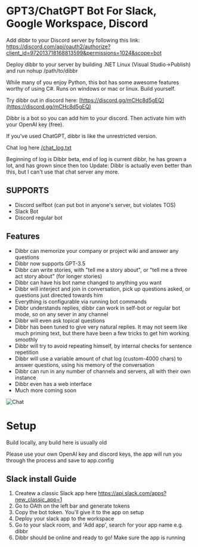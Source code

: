 # GPT3/ChatGPT Bot For Slack, Google Workspace, Discord

Add dibbr to your Discord server by following this link: https://discord.com/api/oauth2/authorize?client_id=972013718168813599&permissions=1024&scope=bot

Deploy dibbr to your server by building .NET Linux (Visual Studio->Publish) and run nohup /path/to/dibbr

While many of you enjoy Python, this bot has some awesome features worthy of using C#. Runs on windows or mac or linux. Build yourself. 

Try dibbr out in discord here: [https://discord.gg/mCHc8d5gEQ](https://discord.gg/mCHc8d5gEQ)

Dibbr is a bot so you can add him to your discord. Then activate him with your OpenAI key (free).

If you've used ChatGPT, dibbr is like the unrestricted version.

Chat log here 
[/chat_log.txt](https://github.com/thehemi/Dibbr/blob/master/chat_log_937151566266384394.txt)

Beginning of log is Dibbr beta, end of log is current dibbr, he has grown a lot, and has grown since then too
Update: Dibbr is actually even better than this, but I can't use that chat server any more.

## SUPPORTS
 * Discord selfbot (can put bot in anyone's server, but violates TOS)
 * Slack Bot
 * Discord regular bot

## Features
 * Dibbr can memorize your company or project wiki and answer any questions
 * Dibbr now supports GPT-3.5
 * Dibbr can write stories, with "tell me a story about", or "tell me a three act story about" (for longer stories)
 * Dibbr can have his bot name changed to anything you want
 * Dibbr will interject and join in conversation, pick up questions asked, or questions just directed towards him
 * Everything is configurable via running bot commands
 * Dibbr understands replies, dibbr can work in self-bot or regular bot mode, so on any sever in any channel
 * Dibbr will even ask topical questions
 * Dibbr has been tuned to give very natural replies. It may not seem like much priming text, but there have been a few tricks to get him working smoothly
 * Dibbr will try to avoid repeating himself, by internal checks for sentence repetition
 * Dibbr will use a variable amount of chat log (custom-4000 chars) to answer questions, using his memory of the conversation
 * Dibbr can run in any number of channels and servers, all with their own instance
 * Dibbr even has a web interface
 * Much more coming soon
 
![Chat](https://i.imgur.com/E2qjTw3.png)

# Setup

Build locally, any build here is usually old

Please use your own OpenAI key and discord keys, the app will run you through the process and save to app.config

## Slack install Guide
1. Createw a classic Slack app here https://api.slack.com/apps?new_classic_app=1
2. Go to OAth on the left bar and generate tokens
3. Copy the bot token. You'll give it to the app on setup 
4. Deploy your slack app to the workspace
5. Go to your slack room, and 'Add app', search for your app name e.g. dibbr
6. Dibbr should be online and ready to go! Make sure the app is running

